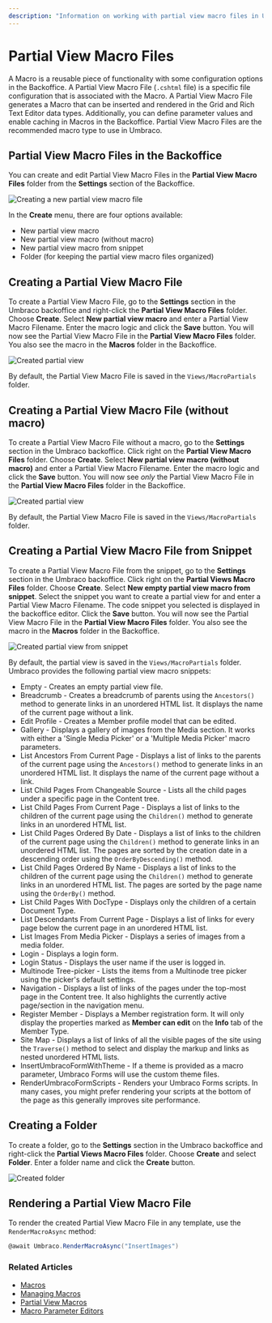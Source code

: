 ```yaml
---
description: "Information on working with partial view macro files in Umbraco"
---
```


# Partial View Macro Files

A Macro is a reusable piece of functionality with some configuration options in the Backoffice. A Partial View Macro File (`.cshtml` file) is a specific file configuration that is associated with the Macro. A Partial View Macro File generates a Macro that can be inserted and rendered in the Grid and Rich Text Editor data types. Additionally, you can define parameter values and enable caching in Macros in the Backoffice. Partial View Macro Files are the recommended macro type to use in Umbraco.

## Partial View Macro Files in the Backoffice

You can create and edit Partial View Macro Files in the **Partial View Macro Files** folder from the **Settings** section of the Backoffice.

![Creating a new partial view macro file](images/creating-partial-view-macro-files.png)

In the **Create** menu, there are four options available:

* New partial view macro
* New partial view macro (without macro)
* New partial view macro from snippet
* Folder (for keeping the partial view macro files organized)

## Creating a Partial View Macro File

To create a Partial View Macro File, go to the **Settings** section in the Umbraco backoffice and right-click the **Partial View Macro Files** folder. Choose **Create**. Select **New partial view macro** and enter a Partial View Macro Filename. Enter the macro logic and click the **Save** button. You will now see the Partial View Macro File in the **Partial View Macro Files** folder. You also see the macro in the **Macros** folder in the Backoffice.

![Created partial view](images/created-partial-view-macro-file.png)

By default, the Partial View Macro File is saved in the `Views/MacroPartials` folder.

## Creating a Partial View Macro File (without macro)

To create a Partial View Macro File without a macro, go to the **Settings** section in the Umbraco backoffice. Click right on the **Partial View Macro Files** folder. Choose **Create**. Select **New partial view macro (without macro)** and enter a Partial View Macro Filename. Enter the macro logic and click the **Save** button. You will now see *only* the Partial View Macro File in the **Partial View Macro Files** folder in the Backoffice.

![Created partial view](images/created-partial-view-macro-file-without-macro.png)

By default, the Partial View Macro File is saved in the `Views/MacroPartials` folder.

## Creating a Partial View Macro File from Snippet

To create a Partial View Macro File from the snippet, go to the **Settings** section in the Umbraco backoffice. Click right on the **Partial Views Macro Files** folder. Choose **Create**. Select **New empty partial view macro from snippet**. Select the snippet you want to create a partial view for and enter a Partial View Macro Filename. The code snippet you selected is displayed in the backoffice editor. Click the **Save** button. You will now see the Partial View Macro File in the **Partial View Macro Files** folder. You also see the macro in the **Macros** folder in the Backoffice.

![Created partial view from snippet](images/created-partial-view-macro-file-from-snippet.png)

By default, the partial view is saved in the `Views/MacroPartials` folder. Umbraco provides the following partial view macro snippets:

* Empty - Creates an empty partial view file.
* Breadcrumb - Creates a breadcrumb of parents using the `Ancestors()` method to generate links in an unordered HTML list. It displays the name of the current page without a link.
* Edit Profile - Creates a Member profile model that can be edited.
* Gallery - Displays a gallery of images from the Media section. It works with either a 'Single Media Picker' or a 'Multiple Media Picker' macro parameters.
* List Ancestors From Current Page -  Displays a list of links to the parents of the current page using the `Ancestors()` method to generate links in an unordered HTML list. It displays the name of the current page without a link.
* List Child Pages From Changeable Source - Lists all the child pages under a specific page in the Content tree.
* List Child Pages From Current Page - Displays a list of links to the children of the current page using the `Children()` method to generate links in an unordered HTML list.
* List Child Pages Ordered By Date -  Displays a list of links to the children of the current page using the `Children()` method to generate links in an unordered HTML list. The pages are sorted by the creation date in a descending order using the `OrderByDescending()` method.
* List Child Pages Ordered By Name - Displays a list of links to the children of the current page using the `Children()` method to generate links in an unordered HTML list. The pages are sorted by the page name using the `OrderBy()` method.
* List Child Pages With DocType - Displays only the children of a certain Document Type.
* List Descendants From Current Page - Displays a list of links for every page below the current page in an unordered HTML list.
* List Images From Media Picker - Displays a series of images from a media folder.
* Login - Displays a login form.
* Login Status - Displays the user name if the user is logged in.
* Multinode Tree-picker - Lists the items from a Multinode tree picker using the picker's default settings.
* Navigation - Displays a list of links of the pages under the top-most page in the Content tree. It also highlights the currently active page/section in the navigation menu.
* Register Member - Displays a Member registration form. It will only display the properties marked as **Member can edit** on the **Info** tab of the Member Type.
* Site Map - Displays a list of links of all the visible pages of the site using the `Traverse()` method to select and display the markup and links as nested unordered HTML lists.
* InsertUmbracoFormWithTheme - If a theme is provided as a macro parameter, Umbraco Forms will use the custom theme files.
* RenderUmbracoFormScripts - Renders your Umbraco Forms scripts. In many cases, you might prefer rendering your scripts at the bottom of the page as this generally improves site performance.

## Creating a Folder

To create a folder, go to the **Settings** section in the Umbraco backoffice and right-click the **Partial Views Macro Files** folder. Choose **Create** and select **Folder**. Enter a folder name and click the **Create** button.

![Created folder](images/folder.png)

## Rendering a Partial View Macro File

To render the created Partial View Macro File in any template, use the `RenderMacroAsync` method:

```csharp
@await Umbraco.RenderMacroAsync("InsertImages")
```

### Related Articles

* [Macros](../../reference/templating/macros/README.md)
* [Managing Macros](../../reference/templating/macros/managing-macros.md)
* [Partial View Macros](../../reference/templating/macros/partial-view-macros.md)
* [Macro Parameter Editors](../../extending/macro-parameter-editors.md)
